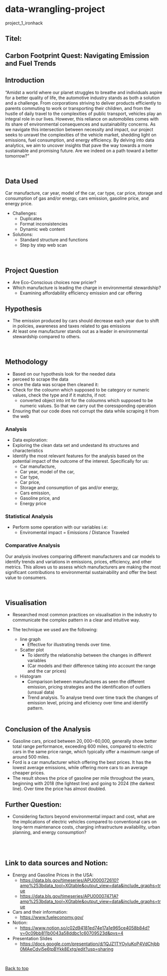 # data-wrangling-project
project_1_ironhack

## Titel:
## Carbon Footprint Quest: Navigating Emission and Fuel Trends

</details>

## Introduction

“Amidst a world where our planet struggles to breathe and individuals aspire for a better quality of life, the automotive industry stands as both a solution and a challenge. From corporations striving to deliver products efficiently to parents commuting to work or transporting their children, and from the hustle of daily travel to the complexities of public transport, vehicles play an integral role in our lives. However, this reliance on automobiles comes with its share of environmental consequences and sustainability concerns. As we navigate this intersection between necessity and impact, our project seeks to unravel the complexities of the vehicle market, shedding light on emissions, fuel consumption, and energy efficiency. By delving into data analytics, we aim to uncover insights that pave the way towards a more sustainable and promising future. Are we indeed on a path toward a better tomorrow?”

<br>

## Data Used
Car manufacture, car year, model of the car, car type, car price, storage and consumption of gas and/or energy, cars emission, gasoline price, and energy price.
- Challenges:
    - Duplicates
   - Format inconsistencies
   - Dynamic web content
- Solutions:
    - Standard structure and functions
    - Step by step web scan



<br>

## Project Question
- Are Eco-Conscious choices now pricier?
- Which manufacture is leading the charge in environmental stewardship?
   - Examining affordability efficiency emission and car offering
 
## Hypothesis
- The emission produced by cars should decrease each year due to shift in policies, awareness and taxes related to gas emissions
- At least one manufacturer stands out as a leader in environmental stewardship compared to others.


<br>

## Methodology
- Based on our hypothesis look for the needed data
- perceed to scrape the data
- once the data was scrape then cleaned it:
- Check for the coloumn which supposed to be category or numeric values, check the type and if it matchs, if not:
     - converted object into int for the coloumns which supposed to be numeric values. So that we carry out the coressponding operation
- Ensuring that our code does not corrupt the data while scraping it from the web

### Analysis
- Data exploration:
- Exploring the clean data set and undestand its structures and characteristics
- Identify the most relevant features for the analysis based on the potential impact of the outcome of the interest. Specifically for us:
     - Car manufacture,
     - Car year, model of the car,
     - Car type,
     - Car price,
     - Storage and consumption of gas and/or energy,
     - Cars emission,
     - Gasoline price, and
     - Energy price
 
###  Statistical Analysis
- Perform some operation with our variables i.e:
    - Enviromental impact = Emissions / Distance Traveled
 
###  Comparative Analysis
Our analysis involves comparing different manufacturers and car models to identify trends and variations in emissions, prices, efficiency, and other metrics. This allows us to assess which manufacturers are making the most significant contributions to environmental sustainability and offer the best value to consumers.

  <br>

## Visualisation

- Researched most common practices on visualisation in the industry to communicate the complex pattern in a clear and intuitive way.
- The technique we used are the following:
  - line graph
     - Effective for illustrating trends over time.
  - Scatter plot
     - To identify the relationship between the changes in different variables
     - (Car models and their difference taking into account the range and the car prices)
  - Histogram
    - Comparison between manufactures as seen the different emission, pricing strategies and the identification of outliers (unsual data)
    - Trend analysis. To analyse trend over time track the changes of emission level, pricing and eficiency over time and identify pattern.

  <br>

## Conclusion of the Analysis

- Gasoline cars, priced between $20,000-$60,000, generally show better total range performance, exceeding 600 miles, compared to electric cars in the same price range, which typically offer a maximum range of around 500 miles.
- Ford is a car manufacturer which offering the best prices. It has the lowest average emissions, while offering more cars to an average cheaper prices.
- The result shows the price of gasoline per mile throughout the years, beginning with 2018 (the lightest line) and going to 2024 (the darkest line). Over time the price has almost doubled.



## Further Question:
- Considering factors beyond environmental impact and cost, what are the implications of electric vehicles compared to conventional cars on long-term maintenance costs, charging infrastructure availability, urban planning, and energy consumption?

 <br>

<br>

## Link to data sources and Notion:
- Energy and Gasoline Prices in the USA:
  - https://data.bls.gov/timeseries/APU000072610?amp%253bdata_tool=XGtable&output_view=data&include_graphs=true
  - https://data.bls.gov/timeseries/APU00007471A?amp%253bdata_tool=XGtable&output_view=data&include_graphs=true
- Cars and their information:
  - https://www.fueleconomy.gov/
- Notion:
  - https://www.notion.so/c02d94181ed74e17a1e965ce4058b84d?v=0c09bb811b0043a58ddbc1c60709523d&pvs=4
- Presentation Slides
  - https://docs.google.com/presentation/d/1QJZ1TYOyluKoP4VdChjbb0MAeCdvi5e6tpBYkk8Extg/edit?usp=sharing
  
<br>

  [Back to top](#faqs)

</details>
